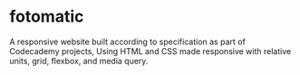 # fotomatic
A responsive website built according to specification as part of Codecademy projects, Using HTML and CSS 
made responsive with relative units, grid, flexbox, and media query.
